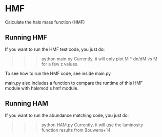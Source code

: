 # HMF
Calculate the halo mass function (HMF)

## Running HMF

If you want to run the HMF test code, you just do:
>>> python main.py
Currently, it will only plot M * dn/dM vs M for a few z values.

To see how to run the HMF code, see inside main.py

main.py also includes a function to compare the runtime of this HMF module with halomod's hmf module.

## Running HAM

If you want to run the abundance matching code, you just do:
>>> python HAM.py
Currently, it will use the luminosity function results from Bouwens+14.

